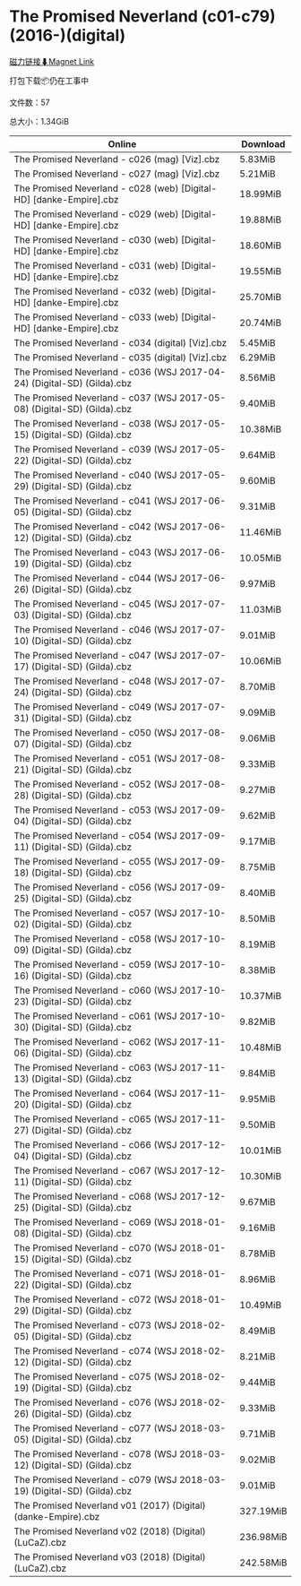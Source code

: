 # The Promised Neverland (c01-c79)(2016-)(digital)

[磁力链接⬇Magnet Link](magnet:?xt=urn:btih:7582a816b0923fca608fe2e0b6024fd684f7ff79&dn=The%20Promised%20Neverland%20%28c01-c79%29%282016-%29%28digital%29)

打包下载📦仍在工事中

文件数：57

总大小：1.34GiB

Online | Download
--- | ---
The Promised Neverland - c026 (mag) \[Viz\].cbz | 5.83MiB
The Promised Neverland - c027 (mag) \[Viz\].cbz | 5.21MiB
The Promised Neverland - c028 (web) \[Digital-HD\] \[danke-Empire\].cbz | 18.99MiB
The Promised Neverland - c029 (web) \[Digital-HD\] \[danke-Empire\].cbz | 19.88MiB
The Promised Neverland - c030 (web) \[Digital-HD\] \[danke-Empire\].cbz | 18.60MiB
The Promised Neverland - c031 (web) \[Digital-HD\] \[danke-Empire\].cbz | 19.55MiB
The Promised Neverland - c032 (web) \[Digital-HD\] \[danke-Empire\].cbz | 25.70MiB
The Promised Neverland - c033 (web) \[Digital-HD\] \[danke-Empire\].cbz | 20.74MiB
The Promised Neverland - c034 (digital) \[Viz\].cbz | 5.45MiB
The Promised Neverland - c035 (digital) \[Viz\].cbz | 6.29MiB
The Promised Neverland - c036 (WSJ 2017-04-24) (Digital-SD) (Gilda).cbz | 8.56MiB
The Promised Neverland - c037 (WSJ 2017-05-08) (Digital-SD) (Gilda).cbz | 9.40MiB
The Promised Neverland - c038 (WSJ 2017-05-15) (Digital-SD) (Gilda).cbz | 10.38MiB
The Promised Neverland - c039 (WSJ 2017-05-22) (Digital-SD) (Gilda).cbz | 9.64MiB
The Promised Neverland - c040 (WSJ 2017-05-29) (Digital-SD) (Gilda).cbz | 9.60MiB
The Promised Neverland - c041 (WSJ 2017-06-05) (Digital-SD) (Gilda).cbz | 9.31MiB
The Promised Neverland - c042 (WSJ 2017-06-12) (Digital-SD) (Gilda).cbz | 11.46MiB
The Promised Neverland - c043 (WSJ 2017-06-19) (Digital-SD) (Gilda).cbz | 10.05MiB
The Promised Neverland - c044 (WSJ 2017-06-26) (Digital-SD) (Gilda).cbz | 9.97MiB
The Promised Neverland - c045 (WSJ 2017-07-03) (Digital-SD) (Gilda).cbz | 11.03MiB
The Promised Neverland - c046 (WSJ 2017-07-10) (Digital-SD) (Gilda).cbz | 9.01MiB
The Promised Neverland - c047 (WSJ 2017-07-17) (Digital-SD) (Gilda).cbz | 10.06MiB
The Promised Neverland - c048 (WSJ 2017-07-24) (Digital-SD) (Gilda).cbz | 8.70MiB
The Promised Neverland - c049 (WSJ 2017-07-31) (Digital-SD) (Gilda).cbz | 9.09MiB
The Promised Neverland - c050 (WSJ 2017-08-07) (Digital-SD) (Gilda).cbz | 9.06MiB
The Promised Neverland - c051 (WSJ 2017-08-21) (Digital-SD) (Gilda).cbz | 9.33MiB
The Promised Neverland - c052 (WSJ 2017-08-28) (Digital-SD) (Gilda).cbz | 9.27MiB
The Promised Neverland - c053 (WSJ 2017-09-04) (Digital-SD) (Gilda).cbz | 9.62MiB
The Promised Neverland - c054 (WSJ 2017-09-11) (Digital-SD) (Gilda).cbz | 9.17MiB
The Promised Neverland - c055 (WSJ 2017-09-18) (Digital-SD) (Gilda).cbz | 8.75MiB
The Promised Neverland - c056 (WSJ 2017-09-25) (Digital-SD) (Gilda).cbz | 8.40MiB
The Promised Neverland - c057 (WSJ 2017-10-02) (Digital-SD) (Gilda).cbz | 8.50MiB
The Promised Neverland - c058 (WSJ 2017-10-09) (Digital-SD) (Gilda).cbz | 8.19MiB
The Promised Neverland - c059 (WSJ 2017-10-16) (Digital-SD) (Gilda).cbz | 8.38MiB
The Promised Neverland - c060 (WSJ 2017-10-23) (Digital-SD) (Gilda).cbz | 10.37MiB
The Promised Neverland - c061 (WSJ 2017-10-30) (Digital-SD) (Gilda).cbz | 9.82MiB
The Promised Neverland - c062 (WSJ 2017-11-06) (Digital-SD) (Gilda).cbz | 10.48MiB
The Promised Neverland - c063 (WSJ 2017-11-13) (Digital-SD) (Gilda).cbz | 9.84MiB
The Promised Neverland - c064 (WSJ 2017-11-20) (Digital-SD) (Gilda).cbz | 9.95MiB
The Promised Neverland - c065 (WSJ 2017-11-27) (Digital-SD) (Gilda).cbz | 9.50MiB
The Promised Neverland - c066 (WSJ 2017-12-04) (Digital-SD) (Gilda).cbz | 10.01MiB
The Promised Neverland - c067 (WSJ 2017-12-11) (Digital-SD) (Gilda).cbz | 10.30MiB
The Promised Neverland - c068 (WSJ 2017-12-25) (Digital-SD) (Gilda).cbz | 9.67MiB
The Promised Neverland - c069 (WSJ 2018-01-08) (Digital-SD) (Gilda).cbz | 9.16MiB
The Promised Neverland - c070 (WSJ 2018-01-15) (Digital-SD) (Gilda).cbz | 8.78MiB
The Promised Neverland - c071 (WSJ 2018-01-22) (Digital-SD) (Gilda).cbz | 8.96MiB
The Promised Neverland - c072 (WSJ 2018-01-29) (Digital-SD) (Gilda).cbz | 10.49MiB
The Promised Neverland - c073 (WSJ 2018-02-05) (Digital-SD) (Gilda).cbz | 8.49MiB
The Promised Neverland - c074 (WSJ 2018-02-12) (Digital-SD) (Gilda).cbz | 8.21MiB
The Promised Neverland - c075 (WSJ 2018-02-19) (Digital-SD) (Gilda).cbz | 9.44MiB
The Promised Neverland - c076 (WSJ 2018-02-26) (Digital-SD) (Gilda).cbz | 9.33MiB
The Promised Neverland - c077 (WSJ 2018-03-05) (Digital-SD) (Gilda).cbz | 9.71MiB
The Promised Neverland - c078 (WSJ 2018-03-12) (Digital-SD) (Gilda).cbz | 9.02MiB
The Promised Neverland - c079 (WSJ 2018-03-19) (Digital-SD) (Gilda).cbz | 9.01MiB
The Promised Neverland v01 (2017) (Digital) (danke-Empire).cbz | 327.19MiB
The Promised Neverland v02 (2018) (Digital) (LuCaZ).cbz | 236.98MiB
The Promised Neverland v03 (2018) (Digital) (LuCaZ).cbz | 242.58MiB